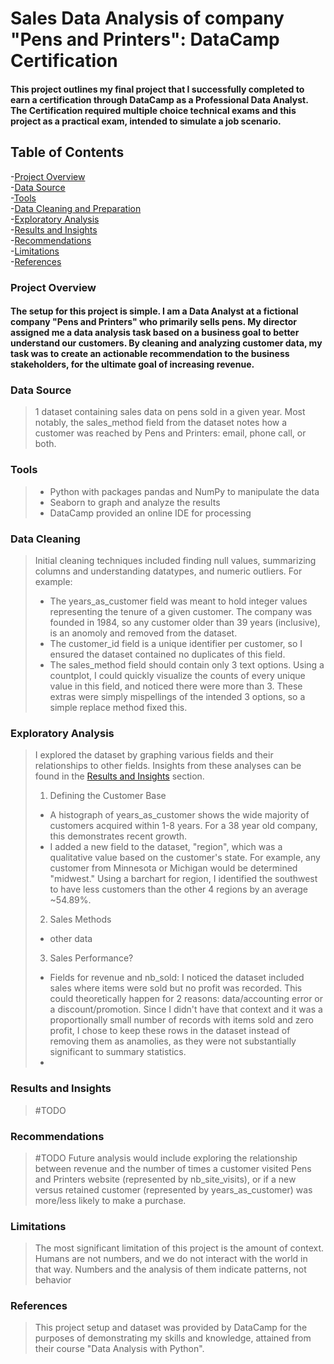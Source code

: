 # Sales Data Analysis of company "Pens and Printers": DataCamp Certification
#### This project outlines my final project that I successfully completed to earn a certification through DataCamp as a Professional Data Analyst. The Certification required multiple choice technical exams and this project as a practical exam, intended to simulate a job scenario.

## Table of Contents
-[Project Overview](#project-overview)  
-[Data Source](#data-source)  
-[Tools](#tools)  
-[Data Cleaning and Preparation](#data-cleaning)  
-[Exploratory Analysis](#exploratory-analysis)  
-[Results and Insights](#results-and-insights)  
-[Recommendations](#recommendations)  
-[Limitations](#limitations)  
-[References](#references)  
### Project Overview
#### The setup for this project is simple. I am a Data Analyst at a fictional company "Pens and Printers" who primarily sells pens. My director assigned me a data analysis task based on a business goal to better understand our customers. By cleaning and analyzing customer data, my task was to create an actionable recommendation to the business stakeholders, for the ultimate goal of increasing revenue. 
### Data Source
> 1 dataset containing sales data on pens sold in a given year. Most notably, the sales_method field from the dataset notes how a customer was reached by Pens and Printers: email, phone call, or both.
### Tools
> - Python with packages pandas and NumPy to manipulate the data
> - Seaborn to graph and analyze the results
> - DataCamp provided an online IDE for processing
### Data Cleaning
> Initial cleaning techniques included finding null values, summarizing columns and understanding datatypes, and numeric outliers. For example:
> - The years_as_customer field was meant to hold integer values representing the tenure of a given customer. The company was founded in 1984, so any customer older than 39 years (inclusive), is an anomoly and removed from the dataset.
> - The customer_id field is a unique identifier per customer, so I ensured the dataset contained no duplicates of this field.
> - The sales_method field should contain only 3 text options. Using a countplot, I could quickly visualize the counts of every unique value in this field, and noticed there were more than 3. These extras were simply mispellings of the intended 3 options, so a simple replace method fixed this.
### Exploratory Analysis
> I explored the dataset by graphing various fields and their relationships to other fields. Insights from these analyses can be found in the [Results and Insights](#results-and-insights) section.
> 1. Defining the Customer Base
> - A histograph of years_as_customer shows the wide majority of customers acquired within 1-8 years. For a 38 year old company, this demonstrates recent growth.
> - I added a new field to the dataset, "region", which was a qualitative value based on the customer's state. For example, any customer from Minnesota or Michigan would be determined "midwest." Using a barchart for region, I identified the southwest to have less customers than the other 4 regions by an average ~54.89%.
> 2. Sales Methods
> - other data
> 3. Sales Performance?
> - Fields for revenue and nb_sold: I noticed the dataset included sales where items were sold but no profit was recorded. This could theoretically happen for 2 reasons: data/accounting error or a discount/promotion. Since I didn't have that context and it was a proportionally small number of records with items sold and zero profit, I chose to keep these rows in the dataset instead of removing them as anamolies, as they were not substantially significant to summary statistics.
> - 
### Results and Insights
> #TODO
### Recommendations
> #TODO
> Future analysis would include exploring the relationship between revenue and the number of times a customer visited Pens and Printers website (represented by nb_site_visits), or if a new versus retained customer (represented by years_as_customer) was more/less likely to make a purchase.
### Limitations
> The most significant limitation of this project is the amount of context. Humans are not numbers, and we do not interact with the world in that way. Numbers and the analysis of them indicate patterns, not behavior
### References
> This project setup and dataset was provided by DataCamp for the purposes of demonstrating my skills and knowledge, attained from their course "Data Analysis with Python".
